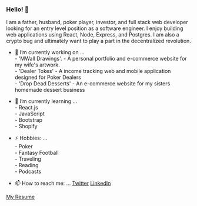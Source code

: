 ### Hello! 👋 
I am a father, husband, poker player, investor, and full stack web developer looking for an entry level position as a software engineer. I enjoy building web applications using React, Node, Express, and Postgres. I am also a crypto bug and ultimately want to play a part in the decentralized revolution.


- 🔭 I’m currently working on ... 
            <br>   - 'MWall Drawings'.    - A personal portfolio and e-commerce website for my wife's artwork.
            <br>   - 'Dealer Tokes'       - A income tracking web and mobile application designed for Poker Dealers
            <br>   - 'Drop Dead Desserts' - An e-commerce website for my sisters homemade dessert business

- 🌱 I’m currently learning ...
              <br> -  React.js 
              <br> -  JavaScript
              <br> -  Bootstrap
              <br> -  Shopify

- ⚡ Hobbies: ... 
              <br> - Poker
              <br> - Fantasy Football
              <br> - Traveling
              <br> - Reading
              <br> - Podcasts

- 📫 How to reach me: ... [Twitter](https://twitter.com/TomWallaceJr2) [LinkedIn](https://www.linkedin.com/in/thomaswallacejr/)


[My Resume](https://docs.google.com/document/d/e/2PACX-1vSdVMiEPCH97kBhS6PKny50Ixiee0C0QBGTARiz1zJRW_21vaLwse_cwFsm8CfnZK2JlJhNHon2Xp3u/pub)
